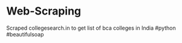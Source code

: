 # Web-Scraping
Scraped collegesearch.in to get list of bca colleges in India
#python
#beautifulsoap
